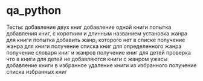 # qa_python
Тесты:
добавление двух книг
добавление одной книги
попытка добавления книг, с коротким и длинным названием
установка жанра для книги
попытка добавить жанр, которого нет в списке
получение жанра для книги
получение списка книг для определенного жанра
получение словаря книг и жанров
получение книг для детей
проверка что в книги для детей не добавляются книги с жанром ужасы
добавление книги в избранное
удаление книги из избранного
получение списка избранных книг